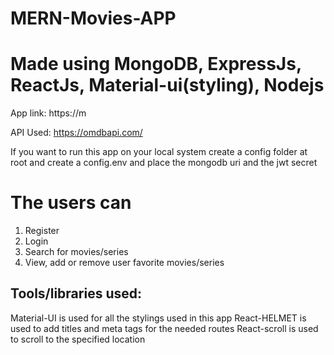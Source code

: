 # MERN-Movies-APP

# Made using MongoDB, ExpressJs, ReactJs, Material-ui(styling), Nodejs

App link: https://m

API Used: https://omdbapi.com/

If you want to run this app on your local system create a config folder at root and create a config.env and place the mongodb uri and the jwt secret

# The users can
1. Register
2. Login
3. Search for movies/series
4. View, add or remove user favorite movies/series

## Tools/libraries used:

Material-UI is used for all the stylings used in this app
React-HELMET is used to add titles and meta tags for the needed routes
React-scroll is used to scroll to the specified location
